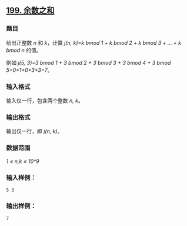 ## [199. 余数之和](https://www.acwing.com/problem/content/201/)

### 题目

给出正整数 *n* 和 *k*，计算 *j(n, k)=k bmod 1 + k bmod 2 + k bmod 3 + … + k bmod n* 的值。

例如 *j(5, 3)=3 bmod 1 + 3 bmod 2 + 3 bmod 3 + 3 bmod 4 + 3 bmod 5=0+1+0+3+3=7*。

### 输入格式

输入仅一行，包含两个整数 *n, k*。

### 输出格式

输出仅一行，即 *j(n, k)*。

### 数据范围

*1 ≤ n,k ≤ 10^9*

### 输入样例：

```
5 3
```

### 输出样例：

```
7
```
